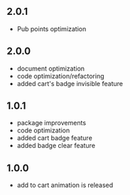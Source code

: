 ## 2.0.1

* Pub points optimization

## 2.0.0

* document optimization
* code optimization/refactoring
* added cart's badge invisible feature

## 1.0.1

* package improvements
* code optimization
* added cart badge feature
* added badge clear feature

## 1.0.0

* add to cart animation is released






